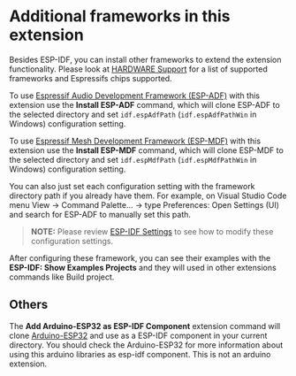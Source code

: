 # Additional frameworks in this extension

Besides ESP-IDF, you can install other frameworks to extend the extension functionality. Please look at [HARDWARE Support](../HARDWARE_SUPPORT.md) for a list of supported frameworks and Espressifs chips supported.

To use [Espressif Audio Development Framework (ESP-ADF)](https://github.com/espressif/esp-adf) with this extension use the **Install ESP-ADF** command, which will clone ESP-ADF to the selected directory and set `idf.espAdfPath` (`idf.espAdfPathWin` in Windows) configuration setting.

To use [Espressif Mesh Development Framework (ESP-MDF)](https://github.com/espressif/esp-mdf) with this extension use the **Install ESP-MDF** command, which will clone ESP-MDF to the selected directory and set `idf.espMdfPath` (`idf.espMdfPathWin` in Windows) configuration setting.

You can also just set each configuration setting with the framework directory path if you already have them. For example, on Visual Studio Code menu View -> Command Palette... -> type Preferences: Open Settings (UI) and search for ESP-ADF to manually set this path.

> **NOTE:** Please review [ESP-IDF Settings](../SETTINGS.md) to see how to modify these configuration settings.

After configuring these framework, you can see their examples with the **ESP-IDF: Show Examples Projects** and they will used in other extensions commands like Build project.

## Others

The **Add Arduino-ESP32 as ESP-IDF Component** extension command will clone [Arduino-ESP32](https://github.com/espressif/arduino-esp32) and use as a ESP-IDF component in your current directory. You should check the Arduino-ESP32 for more information about using this arduino libraries as esp-idf component. This is not an arduino extension.

